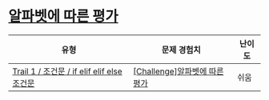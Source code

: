 # [알파벳에 따른 평가](https://www.codetree.ai/trails/complete/curated-cards/challenge-evaluation-by-alphabet)

|유형|문제 경험치|난이도|
|---|---|---|
|[Trail 1 / 조건문 / if elif elif else 조건문](https://www.codetree.ai/trail-info/novice-low/)|[[Challenge]알파벳에 따른 평가](https://www.codetree.ai/trails/complete/curated-cards/challenge-evaluation-by-alphabet/)|쉬움|

